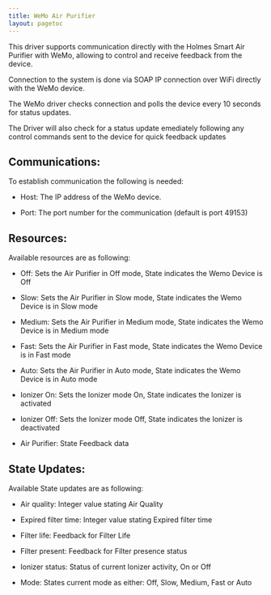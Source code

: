 ```yaml
---
title: WeMo Air Purifier 
layout: pagetoc
---
```


This driver supports communication directly with the Holmes Smart Air Purifier with WeMo, allowing to control and receive feedback from the device. 

Connection to the system is done via SOAP IP connection over WiFi directly with the WeMo device. 

The WeMo driver checks connection and polls the device every 10 seconds for status updates. 

The Driver will also check for a status update emediately following any control commands sent to the device for quick feedback updates 


Communications:
---------------

To establish communication the following is needed: 

 - Host: The IP address of the WeMo device. 

 - Port: The port number for the communication (default is port 49153) 




Resources:
---------------

Available resources are as following: 

 - Off: Sets the Air Purifier in Off mode, State indicates the Wemo Device is Off

 - Slow: Sets the Air Purifier in Slow mode, State indicates the Wemo Device is in Slow mode

 - Medium: Sets the Air Purifier in Medium mode, State indicates the Wemo Device is in Medium mode

 - Fast: Sets the Air Purifier in Fast mode, State indicates the Wemo Device is in Fast mode

 - Auto: Sets the Air Purifier in Auto mode, State indicates the Wemo Device is in Auto mode

 - Ionizer On: Sets the Ionizer mode On, State indicates the Ionizer is activated

 - Ionizer Off: Sets the Ionizer mode Off, State indicates the Ionizer is deactivated

 - Air Purifier: State Feedback data


State Updates: 
---------------

Available State updates are as following:

 - Air quality: Integer value stating Air Quality 


 - Expired filter time: Integer value stating Expired filter time


 - Filter life: Feedback for Filter Life


 - Filter present: Feedback for Filter presence status 


 - Ionizer status: Status of current Ionizer activity, On or Off


 - Mode: States current mode as either: Off, Slow, Medium, Fast or Auto
